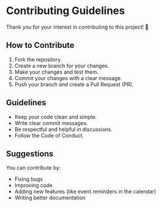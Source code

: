 # Contributing Guidelines

Thank you for your interest in contributing to this project! 🎉

## How to Contribute
1. Fork the repository.
2. Create a new branch for your changes.
3. Make your changes and test them.
4. Commit your changes with a clear message.
5. Push your branch and create a Pull Request (PR).

## Guidelines
- Keep your code clean and simple.
- Write clear commit messages.
- Be respectful and helpful in discussions.
- Follow the Code of Conduct.

## Suggestions
You can contribute by:
- Fixing bugs
- Improving code
- Adding new features (like event reminders in the calendar)
- Writing better documentation
